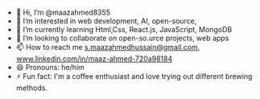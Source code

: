 - 👋 Hi, I’m @maazahmed8355
- 👀 I’m interested in web development, AI, open-source,
- 🌱 I’m currently learning Html,Css, React.js, JavaScript, MongoDB
- 💞️ I’m looking to collaborate on open-so.urce projects, web apps
- 📫 How to reach me s.maazahmedhussain@gmail.com, www.linkedin.com/in/maaz-ahmed-720a98184
- 😄 Pronouns: he/him
- ⚡ Fun fact:  I'm a coffee enthusiast and love trying out different brewing methods.

<!---
maazahmed8355/maazahmed8355 is a ✨ special ✨ repository because its `README.md` (this file) appears on your GitHub profile.
You can click the Preview link to take a look at your changes.
--->
